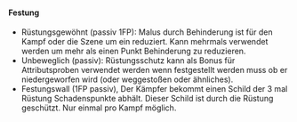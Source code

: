 #### Festung

* Rüstungsgewöhnt (passiv 1FP): Malus durch Behinderung ist für den Kampf oder die Szene um ein reduziert. Kann
mehrmals verwendet werden um mehr als einen Punkt Behinderung zu reduzieren.
* Unbeweglich (passiv): Rüstungsschutz kann als Bonus für Attributsproben verwendet werden wenn festgestellt werden
muss ob er niedergeworfen wird (oder weggestoßen oder ähnliches).
* Festungswall (1FP passiv), Der Kämpfer bekommt einen Schild der 3 mal Rüstung Schadenspunkte abhält. Dieser
Schild ist durch die Rüstung geschützt. Nur einmal pro Kampf möglich.

